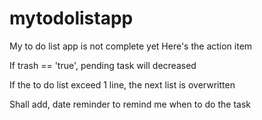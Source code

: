 # mytodolistapp
My to do list app is not complete yet
Here's the action item

If trash == 'true', pending task will decreased

If the to do list exceed 1 line,
the next list is overwritten

Shall add, date reminder to remind me when to do the task